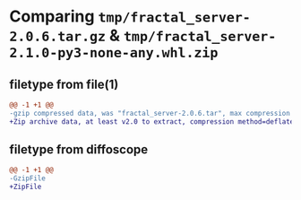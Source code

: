 # Comparing `tmp/fractal_server-2.0.6.tar.gz` & `tmp/fractal_server-2.1.0-py3-none-any.whl.zip`

## filetype from file(1)

```diff
@@ -1 +1 @@
-gzip compressed data, was "fractal_server-2.0.6.tar", max compression
+Zip archive data, at least v2.0 to extract, compression method=deflate
```

## filetype from diffoscope

```diff
@@ -1 +1 @@
-GzipFile
+ZipFile
```

